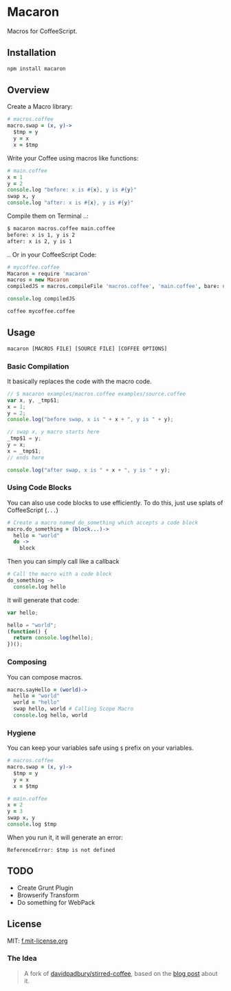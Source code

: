 # Macaron

Macros for CoffeeScript.

## Installation

```bash
npm install macaron
```

## Overview

Create a Macro library:
```coffeescript
# macros.coffee
macro.swap = (x, y)->
  $tmp = y
  y = x
  x = $tmp
```

Write your Coffee using macros like functions:
```coffeescript
# main.coffee
x = 1
y = 2
console.log "before: x is #{x}, y is #{y}"
swap x, y
console.log "after: x is #{x}, y is #{y}"
```

Compile them on Terminal ..:
```bash
$ macaron macros.coffee main.coffee
before: x is 1, y is 2
after: x is 2, y is 1
```

.. Or in your CoffeeScript Code:
```coffeescript
# mycoffee.coffee
Macaron = require 'macaron'
macros = new Macaron
compiledJS = macros.compileFile 'macros.coffee', 'main.coffee', bare: no

console.log compiledJS
```

```bash
coffee mycoffee.coffee
```

## Usage

```bash
macaron [MACROS FILE] [SOURCE FILE] [COFFEE OPTIONS]
```

### Basic Compilation

It basically replaces the code with the macro code.

```javascript
// $ macaron examples/macros.coffee examples/source.coffee
var x, y, _tmp$1;
x = 1;
y = 2;
console.log("before swap, x is " + x + ", y is " + y);

// swap x, y macro starts here
_tmp$1 = y;
y = x;
x = _tmp$1;
// ends here

console.log("after swap, x is " + x + ", y is " + y);
```

### Using Code Blocks

You can also use code blocks to use efficiently. To do this, just use splats
of CoffeeScript (`...`)

```coffeescript
# Create a macro named do_something which accepts a code block
macro.do_something = (block...)->
  hello = "world"
  do ->
    block
```

Then you can simply call like a callback

```coffeescript
# Call the macro with a code block
do_something ->
  console.log hello
```

It will generate that code:

```javascript
var hello;

hello = "world";
(function() {
  return console.log(hello);
})();
```

### Composing

You can compose macros.

```coffeescript
macro.sayHello = (world)->
  hello = "world"
  world = "hello"
  swap hello, world # Calling Scope Macro
  console.log hello, world
```

### Hygiene

You can keep your variables safe using `$` prefix on your variables.

```coffeescript
# macros.coffee
macro.swap = (x, y)->
  $tmp = y
  y = x
  x = $tmp
```

```coffeescript
# main.coffee
x = 2
y = 3
swap x, y
console.log $tmp
```

When you run it, it will generate an error:
```
ReferenceError: $tmp is not defined
```

## TODO

  - Create Grunt Plugin
  - Browserify Transform
  - Do something for WebPack

## License

MIT: [f.mit-license.org][3]

### The Idea

> A fork of [davidpadbury/stirred-coffee][1], based on the [blog post][2] about it.

[1]: http://github.com/davidpadbury/stirred-coffee
[2]: http://blog.davidpadbury.com/2010/12/09/making-macros-in-coffeescript/
[3]: http://f.mit-license.org
